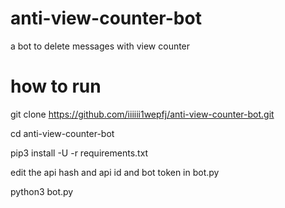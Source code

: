 # anti-view-counter-bot
a bot to delete messages with view counter

# how to run
 
 git clone https://github.com/iiiiii1wepfj/anti-view-counter-bot.git
 
 cd anti-view-counter-bot
 
 pip3 install -U -r requirements.txt
 
 edit the api hash and api id and bot token in bot.py
 
python3 bot.py




